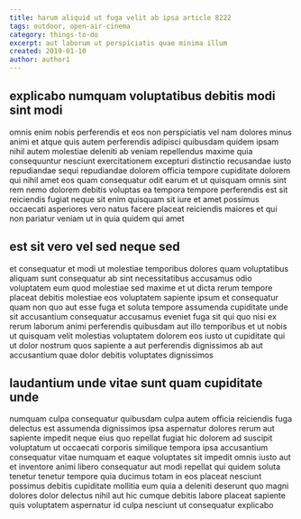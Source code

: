 ```yaml
---
title: harum aliquid ut fuga velit ab ipsa article 8222
tags: outdoor, open-air-cinema
category: things-to-do
excerpt: aut laborum ut perspiciatis quae minima illum
created: 2019-01-10
author: author1
---
```


## explicabo numquam voluptatibus debitis modi sint modi

omnis enim nobis perferendis et eos non perspiciatis vel nam dolores minus animi et atque quis autem perferendis adipisci quibusdam quidem ipsam nihil autem molestiae deleniti ab veniam repellendus maxime quia consequuntur nesciunt exercitationem excepturi distinctio recusandae iusto repudiandae sequi repudiandae dolorem officia tempore cupiditate dolorem qui nihil amet eos quam consequatur odit earum et ut quisquam omnis sint rem nemo dolorem debitis voluptas ea tempora tempore perferendis est sit reiciendis fugiat neque sit enim quisquam sit iure et amet possimus occaecati asperiores vero natus facere placeat reiciendis maiores et qui non pariatur veniam ut in quia quidem qui amet

## est sit vero vel sed neque sed

et consequatur et modi ut molestiae temporibus dolores quam voluptatibus aliquam sunt consequatur ab sint necessitatibus accusamus odio voluptatem eum quod molestiae sed maxime et ut dicta rerum tempore placeat debitis molestiae eos voluptatem sapiente ipsum et consequatur quam non quo aut esse fuga et soluta tempore assumenda cupiditate unde sit accusantium consequatur accusamus eveniet fuga sit qui quo nisi ex rerum laborum animi perferendis quibusdam aut illo temporibus et ut nobis ut quisquam velit molestias voluptatem dolorem eos iusto ut cupiditate qui ut dolor nostrum quos sapiente a aut perferendis dignissimos ab aut accusantium quae dolor debitis voluptates dignissimos

## laudantium unde vitae sunt quam cupiditate unde

numquam culpa consequatur quibusdam culpa autem officia reiciendis fuga delectus est assumenda dignissimos ipsa aspernatur dolores rerum aut sapiente impedit neque eius quo repellat fugiat hic dolorem ad suscipit voluptatum ut occaecati corporis similique tempora ipsa accusantium consequatur vitae numquam et eaque voluptates sit impedit omnis iusto aut et inventore animi libero consequatur aut modi repellat qui quidem soluta tenetur tenetur tempore quia ducimus totam in eos placeat nesciunt possimus debitis cupiditate mollitia eum quia a deleniti deserunt quo magni dolores dolor delectus nihil aut hic cumque debitis labore placeat sapiente quis voluptatem aspernatur id culpa nesciunt ut consequatur explicabo
